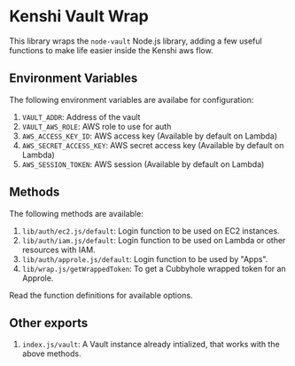 # Kenshi Vault Wrap

This library wraps the `node-vault` Node.js library, adding a few useful functions
to make life easier inside the Kenshi aws flow.

## Environment Variables

The following environment variables are availabe for configuration:

1. `VAULT_ADDR`: Address of the vault
2. `VAULT_AWS_ROLE`: AWS role to use for auth
3. `AWS_ACCESS_KEY_ID`: AWS access key (Available by default on Lambda)
4. `AWS_SECRET_ACCESS_KEY`: AWS secret access key (Available by default on Lambda)
5. `AWS_SESSION_TOKEN`: AWS session (Available by default on Lambda)

## Methods

The following methods are available:

1. `lib/auth/ec2.js/default`: Login function to be used on EC2 instances.
2. `lib/auth/iam.js/default`: Login function to be used on Lambda or other resources with IAM.
3. `lib/auth/approle.js/default`: Login function to be used by "Apps".
4. `lib/wrap.js/getWrappedToken`: To get a Cubbyhole wrapped token for an Approle.

Read the function definitions for available options.

## Other exports

1. `index.js/vault`: A Vault instance already intialized, that works with the above methods.
